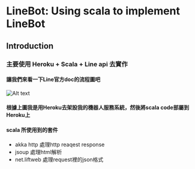 LineBot: Using scala to implement LineBot
=============
## Introduction
### 主要使用 Heroku + Scala + Line api 去實作
#### 讓我們來看一下Line官方doc的流程圖吧
![Alt text](https://developers.line.me/wp-content/uploads/2016/09/bottrial-fig1.png)

#### 根據上圖我是用Heroku去架設我的機器人服務系統，然後將scala code部屬到Heroku上

#### scala 所使用到的套件
* akka http 處理http reaqest response 
* jsoup 處理html解析 
* net.liftweb 處理request裡的json格式
